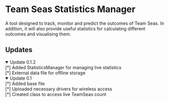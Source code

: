# Team Seas Statistics Manager
A tool designed to track, monitor and predict the outcomes of Team Seas. In addition, it will also provide useful statistics for calculating different outcomes and visualising them.





## Updates
<details open>
    <summary>Update 0.1.2</summary>
        [*] Added StatisticsManager for managing live statistics <br>
        [*] External data file for offline storage <br>
    </details>
<details open>
    <summary>Update 0.1</summary>
        [*] Added base file <br>
        [*] Uploaded necessary drivers for wireless access <br>
        [*] Created class to access live TeamSeas count <br>
</details>
